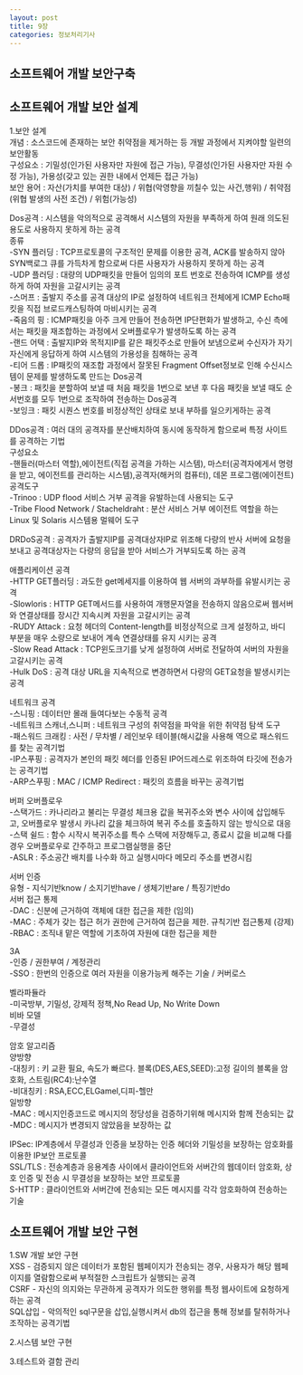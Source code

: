 ```yaml
---
layout: post
title: 9장
categories: 정보처리기사 
---
```


<h2>소프트웨어 개발 보안구축</h2>

## 소프트웨어 개발 보안 설계
1.보안 설계<br>
개념 : 소스코드에 존재하는 보안 취약점을 제거하는 등 개발 과정에서 지켜야할 일련의 보안활동<br>
구성요소 : 기밀성(인가된 사용자만 자원에 접근 가능), 무결성(인가된 사용자만 자원 수정 가능), 가용성(갖고 있는 권한 내에서 언제든 접근 가능)<br>
보안 용어 : 자산(가치를 부여한 대상) / 위협(악영향을 끼칠수 있는 사건,행위) / 취약점(위협 발생의 사전 조건) / 위험(가능성)<br>

Dos공격 : 시스템을 악의적으로 공격해서 시스템의 자원을 부족하게 하여 원래 의도된 용도로 사용하지 못하게 하는 공격<br>
종류<br>
-SYN 플러딩 : TCP프로토콜의 구조적인 문제를 이용한 공격, ACK를 발송하지 않아 SYN백로그 큐를 가득차게 함으로써 다른 사용자가 사용하지 못하게 하는 공격<br>
-UDP 플러딩 : 대량의 UDP패킷을 만들어 임의의 포트 번호로 전송하여 ICMP를 생성하게 하여 자원을 고갈시키는 공격<br>
-스머프 : 출발지 주소를 공격 대상의 IP로 설정하여 네트워크 전체에게 ICMP Echo패킷을 직접 브로드캐스팅하여 마비시키는 공격<br>
-죽음의 핑 : ICMP패킷을 아주 크게 만들어 전송하면 IP단편화가 발생하고, 수신 측에서는 패킷을 재조합하는 과정에서 오버플로우가 발생하도록 하는 공격<br>
-랜드 어택 : 출발지IP와 목적지IP를 같은 패킷주소로 만들어 보냄으로써 수신자가 자기 자신에게 응답하게 하여 시스템의 가용성을 침해하는 공격<br>
-티어 드롭 : IP패킷의 재조합 과정에서 잘못된 Fragment Offset정보로 인해 수신시스템이 문제를 발생하도록 만드는 Dos공격<br>
-봉크 : 패킷을 분할하여 보낼 때 처음 패킷을 1번으로 보낸 후 다음 패킷을 보낼 때도 순서번호를 모두 1번으로 조작하여 전송하는 Dos공격<br>
-보잉크 : 패킷 시퀀스 번호를 비정상적인 상태로 보내 부하를 일으키게하는 공격<br>

DDos공격 : 여러 대의 공격자를 분산배치하여 동시에 동작하게 함으로써 특정 사이트를 공격하는 기법<br>
구성요소<br>
-핸들러(마스터 역할),에이전트(직접 공격을 가하는 시스템), 마스터(공격자에게서 명령을 받고, 에이전트를 관리하는 시스템),공격자(해커의 컴퓨터), 데몬 프로그램(에이전트)<br>
공격도구<br>
-Trinoo : UDP flood 서비스 거부 공격을 유발하는데 사용되는 도구<br>
-Tribe Flood Network / Stacheldraht : 분산 서비스 거부 에이전트 역할을 하는 Linux 및 Solaris 시스템용 멀웨어 도구<br>

DRDoS공격 : 공격자가 출발지IP를 공격대상자IP로 위조해 다량의 반사 서버에 요청을 보내고 공격대상자는 다량의 응답을 받아 서비스가 거부되도록 하는 공격<br>

애플리케이션 공격<br>
-HTTP GET플러딩 : 과도한 get메세지를 이용하여 웹 서버의 과부하를 유발시키는 공격<br>
-Slowloris : HTTP GET메서드를 사용하여 개행문자열을 전송하지 않음으로써 웹서버와 연결상태를 장시간 지속시켜 자원을 고갈시키는 공격<br>
-RUDY Attack : 요청 헤더의 Content-length를 비정상적으로 크게 설정하고, 바디 부분을 매우 소량으로 보내어 계속 연결상태를 유지 시키는 공격<br>
-Slow Read Attack : TCP윈도크기를 낮게 설정하여 서버로 전달하여 서버의 자원을 고갈시키는 공격<br>
-Hulk DoS : 공격 대상 URL을 지속적으로 변경하면서 다량의 GET요청을 발생시키는 공격<br>

네트워크 공격<br>
-스니핑 : 데이터만 몰래 들여다보는 수동적 공격<br>
-네트워크 스캐너,스니퍼 : 네트워크 구성의 취약점을 파악을 위한 취약점 탐색 도구<br> 
-패스워드 크래킹 : 사전 / 무차별 / 레인보우 테이블(해시값을 사용해 역으로 패스워드를 찾는 공격기법<br>
-IP스푸핑 : 공격자가 본인의 패킷 헤더를 인증된 IP어드레스로 위조하여 타깃에 전송가는 공격기법<br>
-ARP스푸핑 : MAC / ICMP Redirect : 패킷의 흐름을 바꾸는 공격기법

버퍼 오버플로우<br>
-스택가드 : 카나리라고 불리는 무결성 체크용 값을 복귀주소와 변수 사이에 삽입해두고, 오버플로우 발생시 카나리 값을 체크하여 복귀 주소를 호출하지 않는 방식으로 대응<br>
-스택 쉴드 : 함수 시작시 복귀주소를 특수 스택에 저장해두고, 종료시 값을 비교해 다를 경우 오버플로우로 간주하고 프로그램실행을 중단<br>
-ASLR : 주소공간 배치를 나수화 하고 실행시마다 메모리 주소를 변경시킴<br>

서버 인증<br>
유형 - 지식기반know / 소지기반have / 생체기반are / 특징기반do<br>
서버 접근 통제<br>
-DAC : 신분에 근거하여 객체에 대한 접근을 제한 (임의)<br>
-MAC : 주체가 갖는 접근 허가 권한에 근거하여 접근을 제한. 규칙기반 접근통제 (강제)<br>
-RBAC : 조직내 맡은 역할에 기초하여 자원에 대한 접근을 제한<br>

3A<br>
-인증 / 권한부여 / 계정관리<br>
-SSO : 한번의 인증으로 여러 자원을 이용가능케 해주는 기술 / 커버로스

벨라파듈라 <br>
-미국방부, 기밀성, 강제적 정책,No Read Up, No Write Down<br>
비바 모델<br>
-무결성

암호 알고리즘<br>
양방향<br>
-대칭키 : 키 교환 필요, 속도가 빠르다. 블록(DES,AES,SEED):고정 길이의 블록을 암호화, 스트림(RC4):난수열<br>
-비대칭키 : RSA,ECC,ELGamel,디피-헬만<br>
일방향<br>
-MAC : 메시지인증코드로 메시지의 정당성을 검증하기위해 메시지와 함께 전송되는 값<br>
-MDC : 메시지가 변경되지 않았음을 보장하는 값

IPSec: IP계층에서 무결성과 인증을 보장하는 인증 헤더와 기밀성을 보장하는 암호화를 이용한 IP보안 프로토콜<br>
SSL/TLS : 전송계층과 응용계층 사이에서 클라이언트와 서버간의 웹데이터 암호화, 상호 인증 및 전송 시 무결성을 보장하는 보안 프로토콜<br>
S-HTTP : 클라이언트와 서버간에 전송되는 모든 메시지를 각각 암호화하여 전송하는 기술

## 소프트웨어 개발 보안 구현
1.SW 개발 보안 구현<br>
XSS - 검증되지 않은 데이터가 포함된 웹페이지가 전송되는 경우, 사용자가 해당 웹페이지를 열람함으로써 부적절한 스크립트가 실행되는 공격<br>
CSRF - 자신의 의지와는 무관하게 공격자가 의도한 행위를 특정 웹사이트에 요청하게 하는 공격<br>
SQL삽입 - 악의적인 sql구문을 삽입,실행시켜서 db의 접근을 통해 정보를 탈취하거나 조작하는 공격기법<br>




2.시스템 보안 구현

3.테스트와 결함 관리




